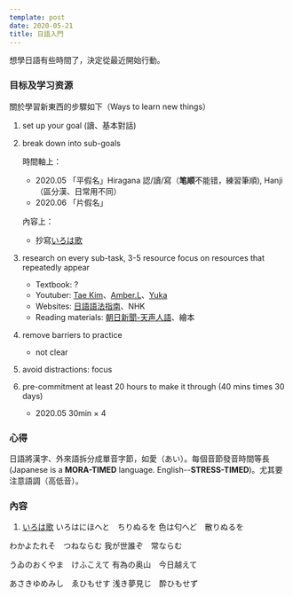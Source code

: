 ```yaml
---
template: post
date: 2020-05-21
title: 日語入門
---
```

想學日語有些時間了，決定從最近開始行動。

### 目标及学习资源
關於學習新東西的步驟如下（Ways to learn new things）

1. set up your goal (讀、基本對話)

2. break down into sub-goals

    時間軸上：
    - 2020.05 「平假名」Hiragana 認/讀/寫（**笔顺**不能错，練習筆順), Hanji（區分漢、日常用不同）
    - 2020.06 「片假名」

    內容上：
    - 抄寫[いろは歌](https://ja.wikipedia.org/wiki/%E3%81%84%E3%82%8D%E3%81%AF%E6%AD%8C)

3. research on every sub-task, 3-5 resource focus on resources that repeatedly appear
    - Textbook: ?
    - Youtuber: [Tae Kim](https://www.youtube.com/user/taekimjapanese)、[Amber.L](https://www.youtube.com/user/yasushijuly)、[Yuka](https://www.youtube.com/channel/UC-E_8kLFq7ApatmXnyNORLA/featured)
    - Websites: [日語語法指南](http://res.wokanxing.info/jpgramma/index.html)、NHK
    - Reading materials: [朝日新聞-天声人語](https://www.asahi.com/rensai/list.html?id=61&iref=pc_rensai_article_breadcrumb_61)、繪本

4. remove barriers to practice
    - not clear
5. avoid distractions: focus

6. pre-commitment at least 20 hours to make it through (40 mins times 30 days)
    - 2020.05 30min $\times$ 4


### 心得

日語將漢字、外來語拆分成單音字節，如愛（あい）。每個音節發音時間等長(Japanese is a **MORA-TIMED** language. English--**STRESS-TIMED**)。尤其要注意語調（高低音）。


### 內容

1. [いろは歌](https://ja.wikipedia.org/wiki/%E3%81%84%E3%82%8D%E3%81%AF%E6%AD%8C)
いろはにほへと　ちりぬるを 色は匂へど　散りぬるを

わかよたれそ　つねならむ 我が世誰ぞ　常ならむ

うゐのおくやま　けふこえて 有為の奥山　今日越えて

あさきゆめみし　ゑひもせす 浅き夢見じ　酔ひもせず



